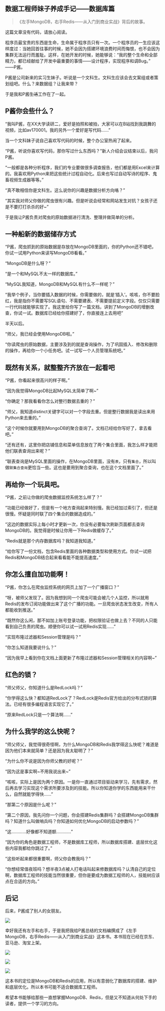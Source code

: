 ## 数据工程师妹子养成手记——数据库篇

> 《左手MongoDB，右手Redis——从入门到商业实战》背后的故事。

这篇文章没有代码，请放心阅读。

程序员最宝贵的东西是生命，生命属于程序员只有一次。一个程序员的一生应该这样度过：当她回首往事的时候，她不会因为搭建环境浪费时间而悔恨，也不会因为集群无法运行而羞耻。这样，在她开发的时候，她能够说：“我的整个生命和全部精力，都已经献给了开发中最重要的事情——设计程序，实现程序和调Bug。” ——P酱。

P酱是公司新来的实习生妹子。听说是一个文科生。文科生应该会去文案组或者策划组吧。什么？来数据组？让我来带？

于是我和P酱~~生活~~工作在了一起。

## P酱你会些什么？

“我叫P酱，在XX大学读研二，爱好是拍照和被拍，大家可以在B站找到我跳舞的视频，比如av170001。我的另外一个爱好是写代码……”

当一个文科妹子说自己喜欢写代码的时候，整个办公室热闹了起来。

“P酱，听说你喜欢写代码，那你写过什么东西吗？”新人介绍会议结束以后，我问P酱。

“一般都是各种分析程序，我们的专业要做很多调查报告，他们都是用Excel来计算的。我喜欢用Python来把这些统计过程自动化。后来也写过自动写诗的程序、鬼畜视频生成器等等。”

“真不敢相信你是文科生。这么说你的兴趣是数据分析方向咯？”

“其实我对师父你做的爬虫很有兴趣。但是听说会经常和网站发生对抗？女孩子还是不要打打杀杀的好~”

于是我让P酱负责对爬虫的原始数据进行清洗、整理并做简单的分析。

## 一种船新的数据储存方式

“P酱，爬虫抓到的原始数据是存放在MongoDB里面的，你的Python还不错吧，你试一试用Python来读写MongoDB看看。”

“MongoDB是什么呀？”

“是一个和MySQL不太一样的数据库。”

“MySQL我知道，MongoDB和MySQL有什么不一样呢？”

“我举个例子，当你要插入数据的时候，你需要做的，就是‘插入’。咳咳，你不要脸红，我是指你不需要写SQL语句、不需要建表、不需要提前定义字段。仅仅只需要一行代码就能够实现了。我这里给你写了一篇文档，讲到了MongoDB的增删改查，你试一试。数据库已经给你搭建好了，你直接连上去用吧”

半天以后。

“师父，我已经会使用MongoDB啦。”

“你读爬虫的原始数据，主要涉及到的就是查询操作，为了巩固插入、修改和删除的操作，再给你一个小任务吧。试一试写一个人员管理系统吧。”

## 既然有关系，就整整齐齐放在一起看吧

“P酱，你看起来很高兴的样子啊。”

“因为我觉得MongoDB比起MySQL太简单了啊~”

“你确定？那我看看你怎么对整行数据去重的？”

“师父，我知道distinct关键字可以对一个字段去重。但是整行数据我是读出来用Python来去重的。”

“这个时候你就要用到MongoDB的聚合查询了。文档已经给你写好了，拿去看吧。”

“还有还有，这里你把店铺信息和菜单信息放在了两个集合里面，我怎么样才能把他们联表查询出来呢？”

“联表查询是MySQL里面的操作，在MongoDB里面，没有`表`，只有`集合`，所以叫做`联集合查询`更恰当一些。这也是要用到聚合查询，也在这个文档里面了。”

## 再给你一个玩具吧。

“P酱，之前让你做的爬虫数据监控系统怎么样了？”

“功能已经做好了，但是有一个地方查询起来特别慢。我已经加过索引了，但还是很慢。怀疑是同时联了四个集合的数据造成的。”

“这边的数据实际上每小时才更新一次，你没有必要每次刷新页面都去查询MongoDB的。我觉得是时候让你用一下Redis做缓存了。”

“Redis就是那个内存数据库吗？我知道我知道。”

“给你写了一份文档，包含Redis里面的各种数据类型和使用方式。你试一试把Redis和MongoDB结合起来看看能不能提高速度。”

## 你怎么擅自加功能啊！

“P酱，你怎么在爬虫监控系统的网页上加了一个广播窗口？”

“呀，被师父发现了。因为我想到同一个爬虫可能会被几个人监控，所以就用Redis的发布订阅功能做出来了这个广播的功能。一旦爬虫状态发生改变，所有人都能收到推送。”

“既然你这么闲，那不如加上账号登录功能，把权限验证也做上去？不同的人只能看到自己负责的爬虫。顺便你可以试一试用Redis实现……”

“实现布隆过滤器和Session管理是吗？”

“你怎么知道我要说什么？”

“因为我早上看到你在文档上面更新了布隆过滤器和Session管理相关的内容啊~”

## 红色的锁？

“师父师父，你知道什么是RedLock吗？”

“你学得这么快？都知道RedLock了？RedLock是Redis官方给出的分布式锁的算法。已经有很多编程语言实现它了。”

“原来RedLock只是一个算法啊……”

## 为什么我学的这么快呢？

“师父师父，我觉得很奇怪啊，为什么MongoDB和Redis我学得这么快呢？难道是因为他们本来就简单？还是因为我太聪明了？”

“为什么你不说是因为你师父教的好呢？“

“因为这是事实啊~不用我说出来~”

“咳咳，实际上是因为两个原因。一是你一直通过项目驱动来学习，先有需求，然后再去学习实现这个需求所要涉及到的技能。所以你知道你学的东西能用来干什么，自然就能学得快……”

“那第二个原因是什么呢？”

“第二个原因，我先问你一个问题，你会搭建Redis集群吗？会搭建MongoDB集群吗？知道什么叫做哨兵吗？你知道如何优化MongoDB的启动参数吗？”

“这…………好像都不知道额…………”

“因为你的角色是数据工程师，不是数据库工程师，所以数据库搭建、底层优化这些内容我都给你跳过了。”

“这些听起来都很重要啊，师父你会教我吗？”

“你想经常值夜班吗？想半夜3点被人打电话叫起来修数据库吗？认清自己的定位啊，数据库工程师的技能当然很重要，但你是要成为数据工程师的人，技能树应该点在合适的方向。”

## 后记

后来，P酱成了别人的女朋友。

![](https://kingname-1257411235.cos.ap-chengdu.myqcloud.com/2019-02-22-22-33-30.png)

幸好我还有左手和右手，于是我把我给P酱总结的文档编撰成了《左手MongoDB，右手Redis——从入门到商业实战》这本书。本书现在已经在京东、亚马逊、淘宝上架。

![](https://kingname-1257411235.cos.ap-chengdu.myqcloud.com/2019-02-23-13-22-19.png)

![](https://kingname-1257411235.cos.ap-chengdu.myqcloud.com/2019-02-23-13-22-45.png)

![](https://kingname-1257411235.cos.ap-chengdu.myqcloud.com/2019-02-23-13-23-29.png)


这本书的定位是MongoDB和Redis的应用，所以有意弱化了数据库的搭建、维护和底层优化。所以本书可能不适合数据库工程师。

希望本书能够给那些一直想掌握MongoDB、Redis，但是又不知道从何处下手的读者，提供一个学习的方向。




